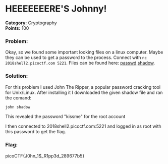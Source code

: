 # HEEEEEEERE'S Johnny!
__Category:__ Cryptography  
__Points:__ 100

### Problem:

Okay, so we found some important looking files on a linux computer. Maybe they can be used to get a password to the process. Connect with `nc 2018shell2.picoctf.com 5221`. Files can be found here: [passwd](https://2018shell3.picoctf.com/static/0cae99a3ebd7de5e0547e1ff8da980a0/passwd) [shadow](https://2018shell3.picoctf.com/static/0cae99a3ebd7de5e0547e1ff8da980a0/shadow).

### Solution:

For this problem I used John The Ripper, a popular password cracking tool for Unix/Linux. After installing it I downloaded the given shadow file and ran the comand:

```bash
john shadow
```

This revealed the password "kissme" for the root account

I then connected to 2018shell2.picoctf.com:5221 and logged in as root with this password to get the flag.

### Flag:

picoCTF{J0hn_1$_R1pp3d_289677b5}

